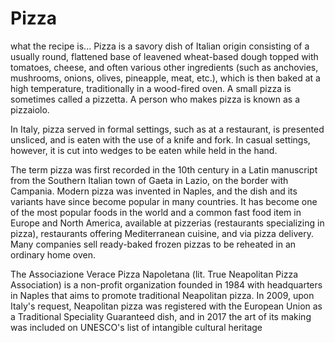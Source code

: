 # Pizza
what the recipe is...
Pizza is a savory dish of Italian origin consisting of a usually round, flattened base of leavened wheat-based dough topped with tomatoes, cheese, and often various other ingredients (such as anchovies, mushrooms, onions, olives, pineapple, meat, etc.), which is then baked at a high temperature, traditionally in a wood-fired oven. A small pizza is sometimes called a pizzetta. A person who makes pizza is known as a pizzaiolo.

In Italy, pizza served in formal settings, such as at a restaurant, is presented unsliced, and is eaten with the use of a knife and fork. In casual settings, however, it is cut into wedges to be eaten while held in the hand.

The term pizza was first recorded in the 10th century in a Latin manuscript from the Southern Italian town of Gaeta in Lazio, on the border with Campania. Modern pizza was invented in Naples, and the dish and its variants have since become popular in many countries. It has become one of the most popular foods in the world and a common fast food item in Europe and North America, available at pizzerias (restaurants specializing in pizza), restaurants offering Mediterranean cuisine, and via pizza delivery. Many companies sell ready-baked frozen pizzas to be reheated in an ordinary home oven.

The Associazione Verace Pizza Napoletana (lit. True Neapolitan Pizza Association) is a non-profit organization founded in 1984 with headquarters in Naples that aims to promote traditional Neapolitan pizza. In 2009, upon Italy's request, Neapolitan pizza was registered with the European Union as a Traditional Speciality Guaranteed dish, and in 2017 the art of its making was included on UNESCO's list of intangible cultural heritage